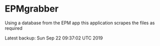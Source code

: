 # EPMgrabber
Using a database from the EPM app this application scrapes the files as required


Latest backup: Sun Sep 22 09:37:02 UTC 2019
